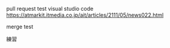 pull request test
visual studio code
https://atmarkit.itmedia.co.jp/ait/articles/2111/05/news022.html

merge test

練習